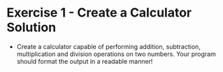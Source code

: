 # Exercise 1 - Create a Calculator Solution

- Create a calculator capable of performing addition, subtraction, multiplication and division operations on two numbers. Your program should format the output in a readable manner!
